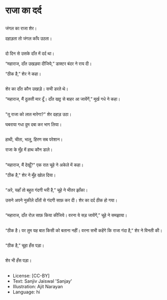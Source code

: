 # राजा का दर्द

##
जंगल का राजा शेर। 

दहाड़ता तो जंगल काँप उठता। 

##
दो दिन से उसके दाँत में दर्द था। 

“महाराज, दाँत उखड़वा दीजिये,” डाक्टर बंदर ने राय दी। 

“ठीक है,” शेर ने कहा। 

##
शेर का दाँत कौन उखाड़े। सभी डरते थे। 

“महाराज, मैं दुलत्ती मार दूँ। दाँत खट्ट से बाहर आ जायेंगें,” मूर्ख गधे ने कहा। 

##
"तू राजा को लात मारेगा?" शेर दहाड़ उठा।

घबराया गधा दुम दबा कर भाग लिया।

##
हाथी, चीता, भालू, हिरण सब परेशान।

राजा के मुँह में हाथ कौन डाले।

##
"महाराज, मैं देखूँ?" एक रात चूहे ने अकेले में कहा।

"ठीक है," शेर ने मुँह खोल दिया।

##
“अरे, यहाँ तो बहुत गंदगी भरी है,” चूहे ने भीतर झाँका। 

उसने अपने नुकीले दाँतों से गंदगी साफ़ कर दी। शेर का दर्द ठीक हो गया। 

##
“महाराज, दाँत रोज़ साफ़ किया कीजिये। वरना ये सड़ जायेंगें,” चूहे ने समझाया। 

##
“ठीक है। पर तुम यह बात किसी को बताना नहीं। वरना सभी कहेंगे कि राजा गंदा है,” शेर ने विनती की। 

##
“ठीक है,” चूहा हँस पड़ा। 

##
शेर भी हँस पड़ा। 

##
* License: [CC-BY]
* Text: Sanjiv Jaiswal 'Sanjay'
* Illustration: Ajit Narayan
* Language: hi
